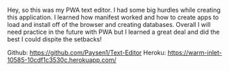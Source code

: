 Hey, so this was my PWA text editor. I had some big hurdles while creating this application. I learned how manifest worked and how to create apps to load and install off of the browser and creating databases. Overall I will need practice in the future with PWA but I learned a great deal and did the best I could dispite the setbacks!

Github: https://github.com/Paysen1/Text-Editor 
Heroku: https://warm-inlet-10585-10cdf1c3530c.herokuapp.com/ 